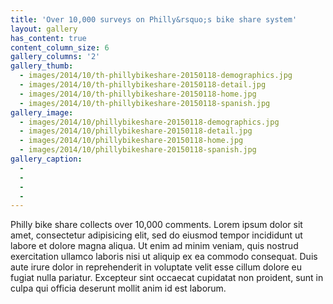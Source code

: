 ```yaml
---
title: 'Over 10,000 surveys on Philly&rsquo;s bike share system'
layout: gallery
has_content: true
content_column_size: 6
gallery_columns: '2'
gallery_thumb: 
  - images/2014/10/th-phillybikeshare-20150118-demographics.jpg
  - images/2014/10/th-phillybikeshare-20150118-detail.jpg
  - images/2014/10/th-phillybikeshare-20150118-home.jpg
  - images/2014/10/th-phillybikeshare-20150118-spanish.jpg
gallery_image:
  - images/2014/10/phillybikeshare-20150118-demographics.jpg
  - images/2014/10/phillybikeshare-20150118-detail.jpg
  - images/2014/10/phillybikeshare-20150118-home.jpg
  - images/2014/10/phillybikeshare-20150118-spanish.jpg
gallery_caption: 
  - 
  - 
  - 
  - 
---
```


Philly bike share collects over 10,000 comments. Lorem ipsum dolor sit amet, consectetur adipisicing elit, sed do eiusmod tempor incididunt ut labore et dolore magna aliqua. Ut enim ad minim veniam, quis nostrud exercitation ullamco laboris nisi ut aliquip ex ea commodo consequat. Duis aute irure dolor in reprehenderit in voluptate velit esse cillum dolore eu fugiat nulla pariatur. Excepteur sint occaecat cupidatat non proident, sunt in culpa qui officia deserunt mollit anim id est laborum.
